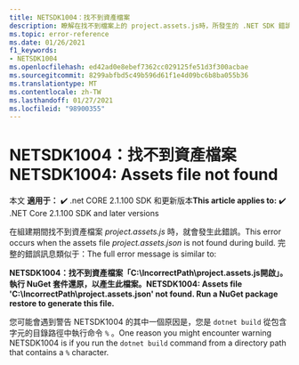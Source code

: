 ```yaml
---
title: NETSDK1004：找不到資產檔案
description: 瞭解在找不到檔案上的 project.assets.js時，所發生的 .NET SDK 錯誤 NETSDK1004。
ms.topic: error-reference
ms.date: 01/26/2021
f1_keywords:
- NETSDK1004
ms.openlocfilehash: ed42ad0e8ebef7362cc029125fe51d3f300acbae
ms.sourcegitcommit: 8299abfbd5c49b596d61f1e4d09bc6b8ba055b36
ms.translationtype: MT
ms.contentlocale: zh-TW
ms.lasthandoff: 01/27/2021
ms.locfileid: "98900355"
---
```

# <a name="netsdk1004-assets-file-not-found"></a><span data-ttu-id="96a56-103">NETSDK1004：找不到資產檔案</span><span class="sxs-lookup"><span data-stu-id="96a56-103">NETSDK1004: Assets file not found</span></span>

<span data-ttu-id="96a56-104">本文 **適用于：** ✔️ .net CORE 2.1.100 SDK 和更新版本</span><span class="sxs-lookup"><span data-stu-id="96a56-104">**This article applies to:** ✔️ .NET Core 2.1.100 SDK and later versions</span></span>

<span data-ttu-id="96a56-105">在組建期間找不到資產檔案 *project.assets.js* 時，就會發生此錯誤。</span><span class="sxs-lookup"><span data-stu-id="96a56-105">This error occurs when the assets file *project.assets.json* is not found during build.</span></span> <span data-ttu-id="96a56-106">完整的錯誤訊息類似于：</span><span class="sxs-lookup"><span data-stu-id="96a56-106">The full error message is similar to:</span></span>

<span data-ttu-id="96a56-107">**NETSDK1004：找不到資產檔案「C:\IncorrectPath\project.assets.js開啟」。執行 NuGet 套件還原，以產生此檔案。**</span><span class="sxs-lookup"><span data-stu-id="96a56-107">**NETSDK1004: Assets file 'C:\IncorrectPath\project.assets.json' not found. Run a NuGet package restore to generate this file.**</span></span>

<span data-ttu-id="96a56-108">您可能會遇到警告 NETSDK1004 的其中一個原因是，您是 `dotnet build` 從包含字元的目錄路徑中執行命令 `%` 。</span><span class="sxs-lookup"><span data-stu-id="96a56-108">One reason you might encounter warning NETSDK1004 is if you run the `dotnet build` command from a directory path that contains a `%` character.</span></span>
